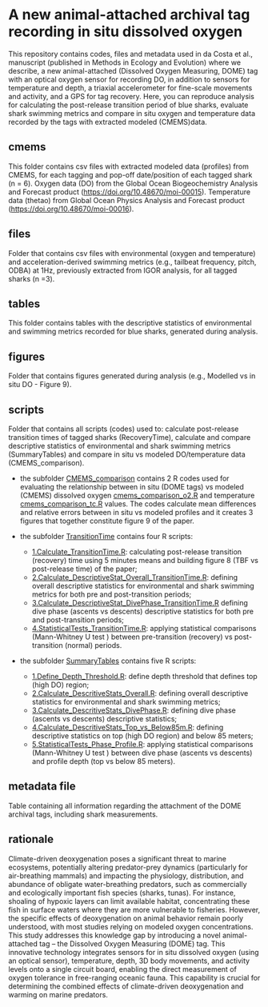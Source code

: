 # A new animal-attached archival tag recording in situ dissolved oxygen
This repository contains codes, files and metadata used in da Costa et al., manuscript (published in Methods in Ecology and Evolution) where we describe, a new animal-attached (Dissolved Oxygen Measuring, DOME) tag with an optical oxygen sensor for recording DO, in addition to sensors for temperature and depth, a triaxial accelerometer for fine-scale movements and activity, and a GPS for tag recovery. 
Here, you can reproduce analysis for calculating the post-release transition period of blue sharks, evaluate shark swimming metrics and compare in situ oxygen and temperature data recorded by the tags with extracted modeled (CMEMS)data.

## cmems
This folder  contains csv files with extracted modeled data (profiles) from CMEMS, for each tagging and pop-off date/position of each tagged shark (n = 6).
Oxygen data (DO) from the Global Ocean Biogeochemistry Analysis and Forecast product (https://doi.org/10.48670/moi-00015).
Temperature data (thetao) from Global Ocean Physics Analysis and Forecast product (https://doi.org/10.48670/moi-00016).

## files
Folder that contains csv files with environmental (oxygen and temperature) and acceleration-derived swimming metrics (e.g., tailbeat frequency, pitch, ODBA) at 1Hz, previously extracted from IGOR analysis, for all tagged 
sharks (n =3). 

## tables
This folder contains tables with the descriptive statistics of environmental and swimming metrics recorded for blue sharks, generated during analysis.

## figures
Folder that contains figures generated during analysis (e.g., Modelled vs in situ DO - Figure 9).

## scripts
Folder that contains all scripts (codes) used to: calculate post-release transition times of tagged sharks (RecoveryTime), calculate and compare descriptive statistics of environmental and shark swimming metrics (SummaryTables)
and compare in situ vs modeled DO/temperature data (CMEMS_comparison).

- the subfolder [CMEMS_comparison](scripts/CMEMS_comparison) contains 2 R codes used for evaluating the relationship between in situ (DOME tags) vs modeled (CMEMS) dissolved oxygen [cmems_comparison_o2.R](scripts/CMEMS_comparison/cmems_comparison_o2.R) and temperature [cmems_comparison_tc.R](scripts/CMEMS_comparison/cmems_comparison_tc.R) values. The codes calculate mean differences and relative errors between in situ vs modeled profiles and it creates 3 figures that together constitute figure 9 of the paper.

- the subfolder [TransitionTime](scripts/TransitionTime) contains four R scripts:
  - [1.Calculate_TransitionTime.R](scripts/TransitionTime/1.Calculate_TransitionTime.R): calculating post-release transition (recovery) time using 5 minutes means and building figure 8 (TBF vs post-release time) of the paper;
  - [2.Calculate_DescriptiveStat_Overall_TransitionTime.R](scripts/TransitionTime/2.Calculate_DescriptiveStat_Overall_TransitionTime.R): defining overall descriptive statistics for environmental and shark swimming metrics for both pre and post-transition periods;
  - [3.Calculate_DescriptiveStat_DivePhase_TransitionTime.R](scripts/TransitionTime/3.Calculate_DescriptiveStat_DivePhase_TransitionTime.R) defining dive phase (ascents vs descents) descriptive statistics for both pre and post-transition periods;
  - [4.StatisticalTests_TransitionTime.R](scripts/TransitionTime/3.Calculate_DescriptiveStat_DivePhase_TransitionTime.R): applying statistical comparisons (Mann-Whitney U test ) between pre-transition (recovery) vs post-transition (normal) periods. 

- the subfolder [SummaryTables](scripts/SummaryTables) contains five R scripts:
  - [1.Define_Depth_Threshold.R](scripts/SummaryTables/1.Define_Depth_Threshold.R): define depth threshold that defines top (high DO) region;
  - [2.Calculate_DescritiveStats_Overall.R](scripts/SummaryTables/2.Calculate_DescritiveStats_Overall.R): defining overall descriptive statistics for environmental and shark swimming metrics;
  - [3.Calculate_DescritiveStats_DivePhase.R](scripts/SummaryTables/3.Calculate_DescritiveStats_DivePhase.R): defining dive phase (ascents vs descents) descriptive statistics;
  - [4.Calculate_DescritiveStats_Top_vs_Below85m.R](scripts/SummaryTables/4.Calculate_DescritiveStats_Top_vs_Below85m.R): defining descriptive statistics on top (high DO region) and below 85 meters;
  - [5.StatisticalTests_Phase_Profile.R](scripts/SummaryTables/5.StatisticalTests_Phase_Profile.R): applying statistical comparisons (Mann-Whitney U test ) between dive phase (ascents vs descents) and profile depth (top vs below 85 meters). 

## metadata file
Table containing all information regarding the attachment of the DOME archival tags, including shark measurements.

## rationale
Climate-driven deoxygenation poses a significant threat to marine ecosystems, potentially altering predator-prey dynamics (particularly for air-breathing mammals) and impacting the physiology, distribution, and abundance of obligate water-breathing predators, such as commercially and ecologically important fish species (sharks, tunas). For instance, shoaling of hypoxic layers can limit available habitat, concentrating these fish in surface waters where they are more vulnerable to fisheries. However, the specific effects of deoxygenation on animal behavior remain poorly understood, with most studies relying on modeled oxygen concentrations. This study addresses this knowledge gap by introducing a novel animal-attached tag – the Dissolved Oxygen Measuring (DOME) tag. This innovative technology integrates sensors for in situ dissolved oxygen (using an optical sensor), temperature, depth, 3D body movements, and activity levels onto a single circuit board, enabling the direct measurement of oxygen tolerance in free-ranging oceanic fauna. This capability is crucial for determining the combined effects of climate-driven deoxygenation and warming on marine predators.

